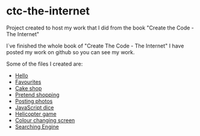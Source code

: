 # ctc-the-internet
Project created to host my work that I did from the book "Create the Code - The Internet"

I`ve finished the whole book of "Create The Code - The Internet"
I have posted my work on github so you can see my work.

Some of the files I created are:
* [Hello](hello.html)
* [Favourites](fav.html)
* [Cake shop](cake.html)
* [Pretend shopping](shop.html)
* [Posting photos](fav2.html)
* [JavaScript dice](dice.html)
* [Helicopter game](heli.html)
* [Colour changing screen](slider.html)
* [Searching Engine](search.html)
